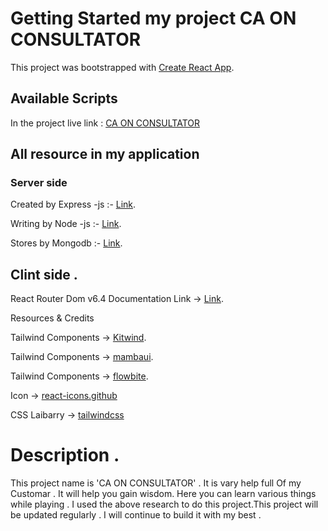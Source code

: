 # Getting Started my project CA ON CONSULTATOR

This project was bootstrapped with [Create React App](https://github.com/facebook/create-react-app).

## Available Scripts

In the project live link : [CA ON CONSULTATOR](https://ca-on-web.web.app)

## All resource in my application

### Server side

Created by Express -js :- [Link](http://expressjs.com/).

Writing by Node -js :- [Link](https://nodejs.org/en/download/).

Stores by Mongodb :- [Link](https://www.mongodb.com/).

## Clint side .

React Router Dom v6.4
Documentation Link -> [Link](https://reactrouter.com/en/main/start/tutorial).

Resources & Credits

Tailwind Components -> [Kitwind](https://kitwind.io/products/kometa/components).

Tailwind Components -> [mambaui](mambaui.com/).

Tailwind Components -> [flowbite](https://flowbite.com/).

Icon -> [react-icons.github](https://react-icons.github.io/)

CSS Laibarry -> [tailwindcss](https://tailwindcss.com/docs/guides/create-react-app)

# Description .

This project name is 'CA ON CONSULTATOR' . It is vary help full Of my Customar . It will help you gain wisdom. Here you can learn various things while playing . I used the above research to do this project.This project will be updated regularly . I will continue to build it with my best .
